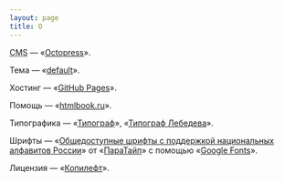 ```yaml
---
layout: page
title: О
---
```

<abbr title="Content Management System">CMS</abbr> — «<a href="http://octopress.org">Octopress</a>».

Тема — «<a href="http://podabed.org">default</a>».

Хостинг — «<a href="https://pages.github.com">GitHub Pages</a>».

Помощь — «<a href="http://htmlbook.ru">htmlbook.ru</a>».

Типографика — «<a href="http://typograf.ru">Типограф</a>», «<a href="http://artlebedev.ru/tools/typograf">Типограф Лебедева</a>».

Шрифты — «<a href="http://paratype.ru/public">Общедоступные шрифты с поддержкой национальных алфавитов России</a>» от «<a href="http://paratype.ru">ПараТайп</a>» с помощью «<a href="http://google.com/fonts">Google Fonts</a>».

Лицензия — «<a href="https://ru.wikipedia.org/wiki/Копилефт">Копилефт</a>».